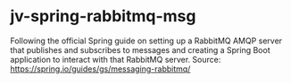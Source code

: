# jv-spring-rabbitmq-msg
Following the official Spring guide on setting up a RabbitMQ AMQP server that publishes and subscribes to messages and creating a Spring Boot application to interact with that RabbitMQ server. Source: https://spring.io/guides/gs/messaging-rabbitmq/ 
